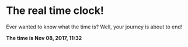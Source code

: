 # The real time clock!

Ever wanted to know what the time is? Well, your journey is about to end!

**The time is Nov 08, 2017, 11:32**